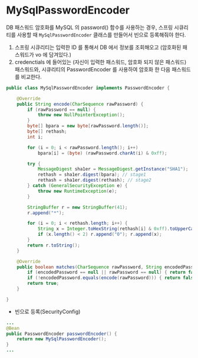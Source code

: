 # MySqlPasswordEncoder

DB 패스워드 암호화를 MySQL 의 password() 함수를 사용하는 경우, 스프링 시큐리티를 사용할 때 `MySqlPasswordEncoder` 클래스를 만들어서 빈으로 등록해줘야 한다.

1. 스프링 시큐리티는 입력한 ID 를 통해서 DB 에서 정보를 조회해오고 (암호화된 패스워드가 vo 에 담겨있다.)
2. credenctials 에 들어있는 (자신이 입력한 패스워드, 암호화 되지 않은 패스워드) 패스워드와, 시큐리티의 PasswordEncoder 를 사용하여 암호화 한 다음 패스워드를 비교한다.

```java
public class MySqlPasswordEncoder implements PasswordEncoder {

    @Override
    public String encode(CharSequence rawPassword) {
        if (rawPassword == null) {
            throw new NullPointerException();
        }
        byte[] bpara = new byte[rawPassword.length()];
        byte[] rethash;
        int i;

        for (i = 0; i < rawPassword.length(); i++)
            bpara[i] = (byte) (rawPassword.charAt(i) & 0xff);

        try {
            MessageDigest sha1er = MessageDigest.getInstance("SHA1");
            rethash = sha1er.digest(bpara); // stage1
            rethash = sha1er.digest(rethash); // stage2
        } catch (GeneralSecurityException e) {
            throw new RuntimeException(e);
        }

        StringBuffer r = new StringBuffer(41);
        r.append("*");

        for (i = 0; i < rethash.length; i++) {
            String x = Integer.toHexString(rethash[i] & 0xff).toUpperCase();
            if (x.length() < 2) r.append("0"); r.append(x);
        }
        return r.toString();
    }

    @Override
    public boolean matches(CharSequence rawPassword, String encodedPassword) {
        if (encodedPassword == null || rawPassword == null) { return false; }
        if (!encodedPassword.equals(encode(rawPassword))) { return false; }
        return true;
    }

}
```

- 빈으로 등록(SecurityConfig)

```java
...
@Bean
public PasswordEncoder passwordEncoder() {
    return new MySqlPasswordEncoder();
}
...
```
